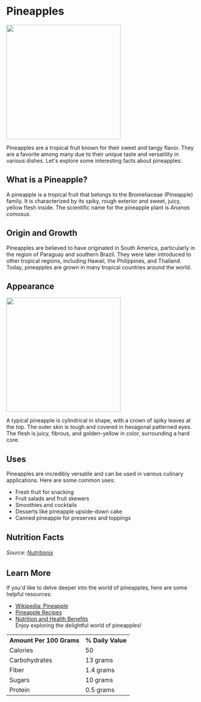 # Pineapples


<img src="https://m.media-amazon.com/images/I/71+qAJehpkL.jpg" height="300" width="300">

Pineapples are a tropical fruit known for their sweet and tangy flavor. They are a favorite among many due to their unique taste and versatility in various dishes. Let's explore some interesting facts about pineapples:

## What is a Pineapple?

A pineapple is a tropical fruit that belongs to the Bromeliaceae (Pineapple) family. It is characterized by its spiky, rough exterior and sweet, juicy, yellow flesh inside. The scientific name for the pineapple plant is *Ananas comosus*.

## Origin and Growth

Pineapples are believed to have originated in South America, particularly in the region of Paraguay and southern Brazil. They were later introduced to other tropical regions, including Hawaii, the Philippines, and Thailand. Today, pineapples are grown in many tropical countries around the world.

## Appearance

<img src="https://upload.wikimedia.org/wikipedia/commons/thumb/c/cb/Pineapple_and_cross_section.jpg/714px-Pineapple_and_cross_section.jpg" width="300" height="300">

A typical pineapple is cylindrical in shape, with a crown of spiky leaves at the top. The outer skin is tough and covered in hexagonal patterned eyes. The flesh is juicy, fibrous, and golden-yellow in color, surrounding a hard core.

## Uses

Pineapples are incredibly versatile and can be used in various culinary applications. Here are some common uses:
- Fresh fruit for snacking
- Fruit salads and fruit skewers
- Smoothies and cocktails
- Desserts like pineapple upside-down cake
- Canned pineapple for preserves and toppings

## Nutrition Facts
<table>
<tr>
  <th>Amount Per 100 Grams</th>
  <th>% Daily Value</th>
</tr>
<tr>
  <td>Calories</td>
  <td>50</td>
</tr>
  <tr>
    <td>Carbohydrates</td>
    <td>13 grams</td>
  </tr>
  <tr>
    <td>Fiber</td>
    <td>1.4 grams</td>
  </tr>
  <tr>
    <td>Sugars</td>
    <td>10 grams</td>
  </tr>
  <tr>
    <td>Protein</td>
    <td>0.5 grams</td>
  </tr>
<h6> Source: <a href="https://www.nutritionix.com/food/pineapple/100-g" target="_blank">Nutritionix</a></h6>

## Learn More

If you'd like to delve deeper into the world of pineapples, here are some helpful resources:

- <a href="https://en.wikipedia.org/wiki/Pineapple" target="_blank">Wikipedia: Pineapple</a>
- <a href="https://www.foodnetwork.com/recipes/photos/pineapple-recipes" target="_blank">Pineapple Recipes</a>
- <a href="https://www.webmd.com/diet/ss/slideshow-health-benefits-pineapple" target="_blank">Nutrition and Health Benefits</a>
  <br>
Enjoy exploring the delightful world of pineapples!
